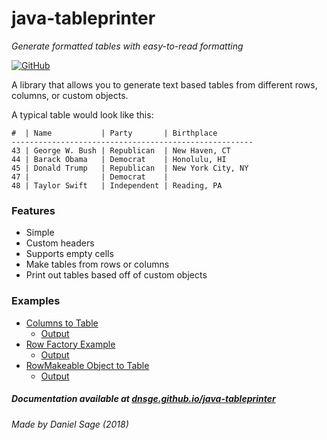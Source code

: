 # java-tableprinter

*Generate formatted tables with easy-to-read formatting*

[![GitHub](https://img.shields.io/github/license/mashape/apistatus.svg?style=flat-square)](https://opensource.org/licenses/mit-license.php)

A library that allows you to generate text based tables from different rows, columns, or custom objects.

A typical table would look like this:
```text
#  | Name           | Party       | Birthplace
------------------------------------------------------
43 | George W. Bush | Republican  | New Haven, CT
44 | Barack Obama   | Democrat    | Honolulu, HI
45 | Donald Trump   | Republican  | New York City, NY
47 |                | Democrat    |
48 | Taylor Swift   | Independent | Reading, PA
```

### Features
 - Simple
 - Custom headers
 - Supports empty cells
 - Make tables from rows or columns
 - Print out tables based off of custom objects
 
### Examples

 - [Columns to Table](examples/ColumnsToTable.java)
   * [Output](examples/ColumnsToTable.output.txt)
 - [Row Factory Example](examples/RowFactoryExample.java)
   * [Output](examples/RowFactoryExample.output.txt)
 - [RowMakeable Object to Table](examples/ObjectsToTable.java)
   * [Output](examples/ObjectsToTable.output.txt)
   
##### Documentation available at [dnsge.github.io/java-tableprinter](https://dnsge.github.io/java-tableprinter/)

###### Made by Daniel Sage (2018)
